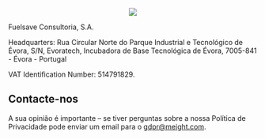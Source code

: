 <p align="center">
  <a href="https://www.meight.com"><img src="https://meight-landing-page.s3.eu-central-1.amazonaws.com/BLUE_MEIGHT.png"></a>
</p>


Fuelsave Consultoria, S.A.

Headquarters: Rua Circular Norte do Parque Industrial e Tecnológico de Évora, S/N, Evoratech, Incubadora de Base Tecnológica de Évora, 7005-841 - Évora - Portugal

VAT Identification Number: 514791829.


## Contacte-nos

A sua opinião é importante – se tiver perguntas sobre a nossa Política de Privacidade pode enviar um email para o gdpr@meight.com.